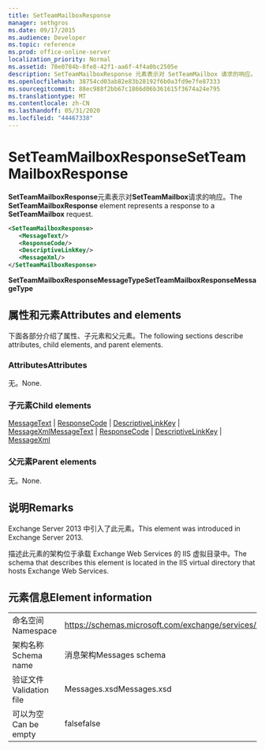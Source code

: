 ```yaml
---
title: SetTeamMailboxResponse
manager: sethgros
ms.date: 09/17/2015
ms.audience: Developer
ms.topic: reference
ms.prod: office-online-server
localization_priority: Normal
ms.assetid: 78e0784b-8fe8-42f1-aa6f-4f4a0bc2505e
description: SetTeamMailboxResponse 元素表示对 SetTeamMailbox 请求的响应。
ms.openlocfilehash: 38754cd03ab82e83b28192f6b0a3fd9e7fe87333
ms.sourcegitcommit: 88ec988f2bb67c1866d06b361615f3674a24e795
ms.translationtype: MT
ms.contentlocale: zh-CN
ms.lasthandoff: 05/31/2020
ms.locfileid: "44467338"
---
```

# <a name="setteammailboxresponse"></a><span data-ttu-id="7aa40-103">SetTeamMailboxResponse</span><span class="sxs-lookup"><span data-stu-id="7aa40-103">SetTeamMailboxResponse</span></span>

<span data-ttu-id="7aa40-104">**SetTeamMailboxResponse**元素表示对**SetTeamMailbox**请求的响应。</span><span class="sxs-lookup"><span data-stu-id="7aa40-104">The **SetTeamMailboxResponse** element represents a response to a **SetTeamMailbox** request.</span></span> 
  
```XML
<SetTeamMailboxResponse>
   <MessageText/>
   <ResponseCode/>
   <DescriptiveLinkKey/>
   <MessageXml/>
</SetTeamMailboxResponse>
```

 <span data-ttu-id="7aa40-105">**SetTeamMailboxResponseMessageType**</span><span class="sxs-lookup"><span data-stu-id="7aa40-105">**SetTeamMailboxResponseMessageType**</span></span>
## <a name="attributes-and-elements"></a><span data-ttu-id="7aa40-106">属性和元素</span><span class="sxs-lookup"><span data-stu-id="7aa40-106">Attributes and elements</span></span>

<span data-ttu-id="7aa40-107">下面各部分介绍了属性、子元素和父元素。</span><span class="sxs-lookup"><span data-stu-id="7aa40-107">The following sections describe attributes, child elements, and parent elements.</span></span>
  
### <a name="attributes"></a><span data-ttu-id="7aa40-108">Attributes</span><span class="sxs-lookup"><span data-stu-id="7aa40-108">Attributes</span></span>

<span data-ttu-id="7aa40-109">无。</span><span class="sxs-lookup"><span data-stu-id="7aa40-109">None.</span></span>
  
### <a name="child-elements"></a><span data-ttu-id="7aa40-110">子元素</span><span class="sxs-lookup"><span data-stu-id="7aa40-110">Child elements</span></span>

<span data-ttu-id="7aa40-111">[MessageText](messagetext.md)  | [ResponseCode](responsecode.md)  | [DescriptiveLinkKey](descriptivelinkkey.md)  | [MessageXml](messagexml.md)</span><span class="sxs-lookup"><span data-stu-id="7aa40-111">[MessageText](messagetext.md) | [ResponseCode](responsecode.md) | [DescriptiveLinkKey](descriptivelinkkey.md) | [MessageXml](messagexml.md)</span></span>
  
### <a name="parent-elements"></a><span data-ttu-id="7aa40-112">父元素</span><span class="sxs-lookup"><span data-stu-id="7aa40-112">Parent elements</span></span>

<span data-ttu-id="7aa40-113">无。</span><span class="sxs-lookup"><span data-stu-id="7aa40-113">None.</span></span>
  
## <a name="remarks"></a><span data-ttu-id="7aa40-114">说明</span><span class="sxs-lookup"><span data-stu-id="7aa40-114">Remarks</span></span>

<span data-ttu-id="7aa40-115">Exchange Server 2013 中引入了此元素。</span><span class="sxs-lookup"><span data-stu-id="7aa40-115">This element was introduced in Exchange Server 2013.</span></span>
  
<span data-ttu-id="7aa40-116">描述此元素的架构位于承载 Exchange Web Services 的 IIS 虚拟目录中。</span><span class="sxs-lookup"><span data-stu-id="7aa40-116">The schema that describes this element is located in the IIS virtual directory that hosts Exchange Web Services.</span></span>
  
## <a name="element-information"></a><span data-ttu-id="7aa40-117">元素信息</span><span class="sxs-lookup"><span data-stu-id="7aa40-117">Element information</span></span>

|||
|:-----|:-----|
|<span data-ttu-id="7aa40-118">命名空间</span><span class="sxs-lookup"><span data-stu-id="7aa40-118">Namespace</span></span>  <br/> |https://schemas.microsoft.com/exchange/services/2006/messages  <br/> |
|<span data-ttu-id="7aa40-119">架构名称</span><span class="sxs-lookup"><span data-stu-id="7aa40-119">Schema name</span></span>  <br/> |<span data-ttu-id="7aa40-120">消息架构</span><span class="sxs-lookup"><span data-stu-id="7aa40-120">Messages schema</span></span>  <br/> |
|<span data-ttu-id="7aa40-121">验证文件</span><span class="sxs-lookup"><span data-stu-id="7aa40-121">Validation file</span></span>  <br/> |<span data-ttu-id="7aa40-122">Messages.xsd</span><span class="sxs-lookup"><span data-stu-id="7aa40-122">Messages.xsd</span></span>  <br/> |
|<span data-ttu-id="7aa40-123">可以为空</span><span class="sxs-lookup"><span data-stu-id="7aa40-123">Can be empty</span></span>  <br/> |<span data-ttu-id="7aa40-124">false</span><span class="sxs-lookup"><span data-stu-id="7aa40-124">false</span></span>  <br/> |
   

